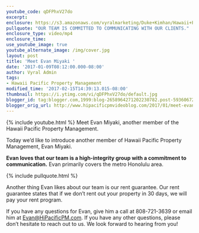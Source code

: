 ```yaml
---
youtube_code: qDFPhxV27do
excerpt:
enclosure: https://s3.amazonaws.com/vyralmarketing/Duke+Kimhan/Hawaii+Property+Management-+Meet+Metro+Honolulu%2527s+property+manager.mp4
pullquote: "OUR TEAM IS COMMITTED TO COMMUNICATING WITH OUR CLIENTS."
enclosure_type: video/mp4
enclosure_time:
use_youtube_image: true
youtube_alternate_image: /img/cover.jpg
layout: post
title: 'Meet Evan Miyaki '
date: '2017-01-09T08:12:00.000-08:00'
author: Vyral Admin
tags:
- Hawaii Pacific Property Management
modified_time: '2017-02-15T14:39:13.015-08:00'
thumbnail: https://i.ytimg.com/vi/qDFPhxV27do/default.jpg
blogger_id: tag:blogger.com,1999:blog-2658964271202230782.post-5936067239303208173
blogger_orig_url: http://www.hipacificpmvideoblog.com/2017/01/meet-evan-miyaki.html
---
```

{% include youtube.html %}
Meet Evan Miyaki, another member of the Hawaii Pacific Property Management.

Today we’d like to introduce another member of Hawaii Pacific Property Management, Evan Miyaki.

**Evan loves that our team is a high-integrity group with a commitment to communication.** Evan primarily covers the metro Honolulu area.

{% include pullquote.html %}

Another thing Evan likes about our team is our rent guarantee. Our rent guarantee states that if we don’t rent out your property in 30 days, we will pay your rent program.

If you have any questions for Evan, give him a call at 808-721-3639 or email him at Evan@HiPacificPM.com. If you have any other questions, please don’t hesitate to reach out to us. We look forward to hearing from you!
